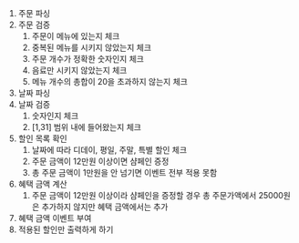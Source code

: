 1. 주문 파싱
2. 주문 검증
   1. 주문이 메뉴에 있는지 체크
   2. 중복된 메뉴를 시키지 않았는지 체크
   3. 주문 개수가 정확한 숫자인지 체크
   4. 음료만 시키지 않았는지 체크
   5. 메뉴 개수의 총합이 20을 초과하지 않는지 체크
3. 날짜 파싱
4. 날짜 검증
   1. 숫자인지 체크
   2. [1,31] 범위 내에 들어왔는지 체크
5. 할인 목록 확인
   1. 날짜에 따라 디데이, 평일, 주말, 특별 할인 체크
   2. 주문 금액이 12만원 이상이면 샴페인 증정
   3. 총 주문 금액이 1만원을 안 넘기면 이벤트 전부 적용 못함
6. 혜택 금액 계산
   1. 주문 금액이 12만원 이상이라 샴페인을 증정할 경우 총 주문가액에서 25000원은 추가하지 않지만 혜택 금액에서는 추가
7. 혜택 금액 이벤트 부여
8. 적용된 할인만 출력하게 하기
